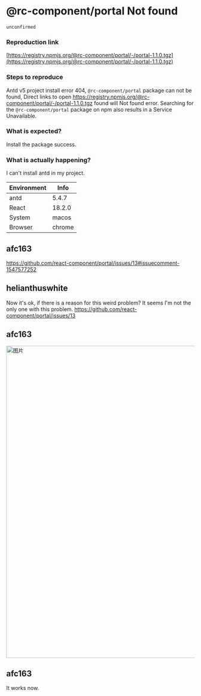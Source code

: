 # @rc-component/portal Not found

`unconfirmed`

### Reproduction link

[https://registry.npmjs.org/@rc-component/portal/-/portal-1.1.0.tgz](https://registry.npmjs.org/@rc-component/portal/-/portal-1.1.0.tgz)

### Steps to reproduce

Antd v5 project install error 404, `@rc-component/portal` package can not be found, Direct links to open https://registry.npmjs.org/@rc-component/portal/-/portal-1.1.0.tgz found will Not found error. Searching for the `@rc-component/portal` package on npm also results in a Service Unavailable.

### What is expected?

Install the package success.

### What is actually happening?

I can't install antd in my project.

| Environment | Info   |
| ----------- | ------ |
| antd        | 5.4.7  |
| React       | 18.2.0 |
| System      | macos  |
| Browser     | chrome |

<!-- generated by ant-design-issue-helper. DO NOT REMOVE -->

## afc163

https://github.com/react-component/portal/issues/13#issuecomment-1547577252

## helianthuswhite

Now it's ok, if there is a reason for this weird problem?
It seems I'm not the only one with this problem. https://github.com/react-component/portal/issues/13

## afc163

<img width="832" alt="图片" src="https://github.com/ant-design/ant-design/assets/507615/3e15815e-1617-4c1d-a905-3aa8033056e1">

## afc163

It works now.
